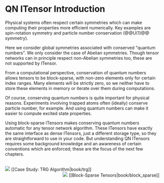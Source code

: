 # QN ITensor Introduction

Physical systems often respect certain symmetries which can make computing 
their properties more efficient numerically.
Key examples are spin-rotation symmetry and particle number conservation (@@U(1)@@ symmetry).

Here we consider global symmetries associated with conserved "quantum numbers". 
We only consider the case of Abelian symmetries. Though tensor networks can in principle
respect non-Abelian symmetries too, these are not supported by ITensor.

From a computational perspective, conservation of quantum numbers allows 
tensors to be block-sparse, with non-zero elements only for certain index ranges.
Many elements will be strictly zero, so we neither have to store these 
elements in memory or iterate over them during computations.

Of course, conserving quantum numbers is quite important for physical reasons.
Experiments involving trapped atoms often (ideally) conserve particle number, for example.
And using quantum numbers can make it easier to compute excited state properties.

Using block-sparse ITensors makes conserving quantum numbers automatic
for any tensor network algorithm. These ITensors have exactly the same interface as 
dense ITensors, just a different storage type, so they are straightforward to use in your code. 
But understanding QN ITensors requires some 
background knowledge and an awareness of certain conventions which are enforced;
these are the focus of the next few chapters.

<br/>
<span style="float:left;"><img src="docs/VERSION/arrowleft.png" class="icon">
[[Case Study: TRG Algorithm|book/trg]]
</span>
<span style="float:right;"><img src="docs/VERSION/arrowright.png" class="icon">
[[Block-Sparse Tensors|book/block_sparse]]
</span>
<br/>
